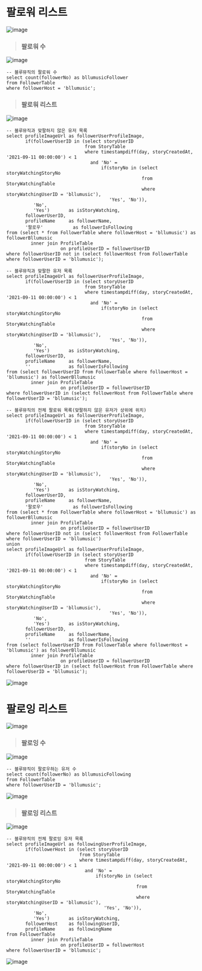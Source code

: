 # 팔로워 리스트

![image](https://user-images.githubusercontent.com/43658658/133086306-de49012e-b58a-45ac-b5d9-e2cd203a7386.png)

> <h3>팔로워 수</h3>

![image](https://user-images.githubusercontent.com/43658658/133091465-5b1eaf5d-f833-4ba3-a388-4a7e15f77e49.png)

``` mysql
-- 블루뮤직의 팔로워 수
select count(followerNo) as bllumusicFollower
from FollowerTable
where followerHost = 'bllumusic';
```

> <h3>팔로워 리스트</h3>

![image](https://user-images.githubusercontent.com/43658658/133091507-dab50d03-8131-46e8-93f7-401b770f3884.png)

``` mysql
-- 블루뮤직과 맞팔하지 않은 유저 목록
select profileImageUrl as followerUserProfileImage,
       if(followerUserID in (select storyUserID
                             from StoryTable
                             where timestampdiff(day, storyCreatedAt, '2021-09-11 00:00:00') < 1
                               and 'No' =
                                   if(storyNo in (select storyWatchingStoryNo
                                                  from StoryWatchingTable
                                                  where storyWatchingUserID = 'bllumusic'),
                                      'Yes', 'No')),
          'No',
          'Yes')       as isStoryWatching,
       followerUserID,
       profileName     as followerName,
       '팔로우'           as followerIsFollowing
from (select * from FollowerTable where followerHost = 'bllumusic') as followerBllumusic
         inner join ProfileTable
                    on profileUserID = followerUserID
where followerUserID not in (select followerHost from FollowerTable where followerUserID = 'bllumusic');

-- 블루뮤직과 맞팔한 유저 목록
select profileImageUrl as followerUserProfileImage,
       if(followerUserID in (select storyUserID
                             from StoryTable
                             where timestampdiff(day, storyCreatedAt, '2021-09-11 00:00:00') < 1
                               and 'No' =
                                   if(storyNo in (select storyWatchingStoryNo
                                                  from StoryWatchingTable
                                                  where storyWatchingUserID = 'bllumusic'),
                                      'Yes', 'No')),
          'No',
          'Yes')       as isStoryWatching,
       followerUserID,
       profileName     as followerName,
       ''              as followerIsFollowing
from (select followerUserID from FollowerTable where followerHost = 'bllumusic') as followerBllumusic
         inner join ProfileTable
                    on profileUserID = followerUserID
where followerUserID in (select followerHost from FollowerTable where followerUserID = 'bllumusic');

-- 블루뮤직의 전체 팔로워 목록(맞팔하지 않은 유저가 상위에 위치)
select profileImageUrl as followerUserProfileImage,
       if(followerUserID in (select storyUserID
                             from StoryTable
                             where timestampdiff(day, storyCreatedAt, '2021-09-11 00:00:00') < 1
                               and 'No' =
                                   if(storyNo in (select storyWatchingStoryNo
                                                  from StoryWatchingTable
                                                  where storyWatchingUserID = 'bllumusic'),
                                      'Yes', 'No')),
          'No',
          'Yes')       as isStoryWatching,
       followerUserID,
       profileName     as followerName,
       '팔로우'           as followerIsFollowing
from (select * from FollowerTable where followerHost = 'bllumusic') as followerBllumusic
         inner join ProfileTable
                    on profileUserID = followerUserID
where followerUserID not in (select followerHost from FollowerTable where followerUserID = 'bllumusic')
union
select profileImageUrl as followerUserProfileImage,
       if(followerUserID in (select storyUserID
                             from StoryTable
                             where timestampdiff(day, storyCreatedAt, '2021-09-11 00:00:00') < 1
                               and 'No' =
                                   if(storyNo in (select storyWatchingStoryNo
                                                  from StoryWatchingTable
                                                  where storyWatchingUserID = 'bllumusic'),
                                      'Yes', 'No')),
          'No',
          'Yes')       as isStoryWatching,
       followerUserID,
       profileName     as followerName,
       ''              as followerIsFollowing
from (select followerUserID from FollowerTable where followerHost = 'bllumusic') as followerBllumusic
         inner join ProfileTable
                    on profileUserID = followerUserID
where followerUserID in (select followerHost from FollowerTable where followerUserID = 'bllumusic');
```

![image](https://user-images.githubusercontent.com/43658658/133090413-d10f93c0-9b0c-40ac-bceb-36af7a2fe9b4.png)

# 팔로잉 리스트

![image](https://user-images.githubusercontent.com/43658658/133091588-d734077c-98d5-4bab-b09e-17b140196ab9.png)

> <h3>팔로잉 수</h3>

![image](https://user-images.githubusercontent.com/43658658/133091680-8377f7e1-1aaa-4cc3-abb4-ebbcbc48d8a5.png)

``` mysql
-- 블루뮤직이 팔로우하는 유저 수
select count(followerNo) as bllumusicFollowing
from FollowerTable
where followerUserID = 'bllumusic';
```

![image](https://user-images.githubusercontent.com/43658658/133087592-8e8c8dc7-2668-429b-8a21-5a68d855c35a.png)

> <h3>팔로잉 리스트</h3>

![image](https://user-images.githubusercontent.com/43658658/133091720-d4de9f40-658c-4f1f-ad28-3d2647cb882d.png)

``` mysql
-- 블루뮤직의 전체 팔로잉 유저 목록
select profileImageUrl as followingUserProfileImage,
       if(followerHost in (select storyUserID
                           from StoryTable
                           where timestampdiff(day, storyCreatedAt, '2021-09-11 00:00:00') < 1
                             and 'No' =
                                 if(storyNo in (select storyWatchingStoryNo
                                                from StoryWatchingTable
                                                where storyWatchingUserID = 'bllumusic'),
                                    'Yes', 'No')),
          'No',
          'Yes')       as isStoryWatching,
       followerHost    as followingUserID,
       profileName     as followingName
from FollowerTable
         inner join ProfileTable
                    on profileUserID = followerHost
where followerUserID = 'bllumusic';
```

![image](https://user-images.githubusercontent.com/43658658/133091281-46c6000e-a99c-4dfb-8700-b331eb42812e.png)
